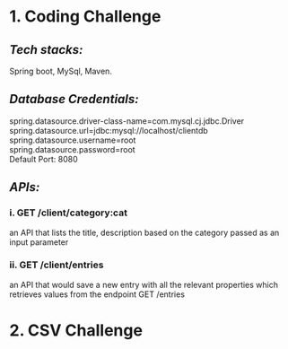 # 1. Coding Challenge

## *Tech stacks:*
Spring boot, MySql, Maven.

## *Database Credentials:*
spring.datasource.driver-class-name=com.mysql.cj.jdbc.Driver<br/>
spring.datasource.url=jdbc:mysql://localhost/clientdb <br/>
spring.datasource.username=root <br/>
spring.datasource.password=root <br/>
Default Port: 8080 <br/>


## *APIs:*
### i.    GET /client/category:cat  <br/>
an API that lists the title, description based on the category passed as an input
parameter

### ii.   GET /client/entries  <br/>
an API that would save a new entry with all the relevant properties which
retrieves values from the endpoint GET /entries




# 2. CSV Challenge





